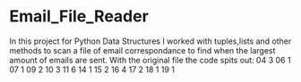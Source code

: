 # Email_File_Reader
In this project for Python Data Structures I worked with tuples,lists and other methods to scan a file of email correspondance to find when the largest amount of emails are sent. With the original file the code spits out:
04 3
06 1
07 1
09 2
10 3
11 6
14 1
15 2
16 4
17 2
18 1
19 1
